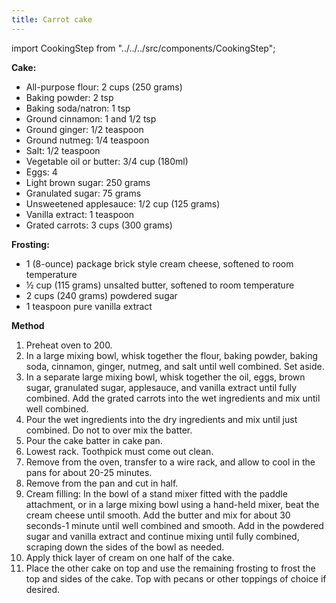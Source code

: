 ```yaml
---
title: Carrot cake
---
```


import CookingStep from "../../../src/components/CookingStep";

**Cake:**

- All-purpose flour: 2 cups (250 grams)
- Baking powder: 2 tsp
- Baking soda/natron: 1 tsp
- Ground cinnamon: 1 and 1/2 tsp
- Ground ginger: 1/2 teaspoon
- Ground nutmeg: 1/4 teaspoon
- Salt: 1/2 teaspoon
- Vegetable oil or butter: 3/4 cup (180ml)
- Eggs: 4
- Light brown sugar: 250 grams
- Granulated sugar: 75 grams
- Unsweetened applesauce: 1/2 cup (125 grams)
- Vanilla extract: 1 teaspoon
- Grated carrots: 3 cups (300 grams)

**Frosting:**

- 1 (8-ounce) package brick style cream cheese, softened to room temperature
- ½ cup (115 grams) unsalted butter, softened to room temperature
- 2 cups (240 grams) powdered sugar
- 1 teaspoon pure vanilla extract

**Method**

1. Preheat oven to 200.
1. In a large mixing bowl, whisk together the flour, baking powder, baking soda,
   cinnamon, ginger, nutmeg, and salt until well combined. Set aside.
1. In a separate large mixing bowl, whisk together the oil, eggs, brown sugar,
   granulated sugar, applesauce, and vanilla extract until fully combined. Add the grated carrots into the wet ingredients and mix until well combined.
1. Pour the wet ingredients into the dry ingredients and mix until just combined.
   Do not to over mix the batter.
1. Pour the cake batter in cake pan.
1. <CookingStep temp="200" time="30-40" fan preheat /> Lowest rack.
   Toothpick must come out clean.
1. Remove from the oven, transfer to a wire rack, and allow to cool in the
   pans for about 20-25 minutes.
1. Remove from the pan and cut in half.
1. Cream filling: In the bowl of a stand mixer fitted with the paddle attachment, or in a
   large mixing bowl using a hand-held mixer, beat the cream cheese until smooth.
   Add the butter and mix for about 30 seconds-1 minute until well combined and smooth. Add in the powdered sugar and vanilla extract and continue mixing until fully combined, scraping down the sides of the bowl as needed.
1. Apply thick layer of cream on one half of the cake.
1. Place the other cake on top and use the remaining frosting to frost
   the top and sides of the cake. Top with pecans or other toppings of choice if desired.
